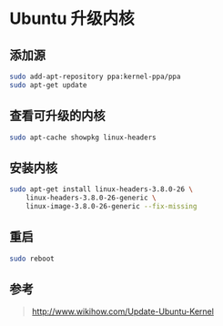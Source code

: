 # Ubuntu 升级内核

## 添加源

```sh
sudo add-apt-repository ppa:kernel-ppa/ppa
sudo apt-get update
```

## 查看可升级的内核

```sh
sudo apt-cache showpkg linux-headers
```

## 安装内核

```sh
sudo apt-get install linux-headers-3.8.0-26 \
    linux-headers-3.8.0-26-generic \
    linux-image-3.8.0-26-generic --fix-missing
```

## 重启

```sh
sudo reboot
```

## 参考

>http://www.wikihow.com/Update-Ubuntu-Kernel
